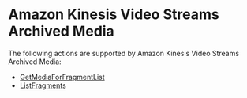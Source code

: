 # Amazon Kinesis Video Streams Archived Media<a name="API_Operations_Amazon_Kinesis_Video_Streams_Archived_Media"></a>

The following actions are supported by Amazon Kinesis Video Streams Archived Media:
+  [GetMediaForFragmentList](API_reader_GetMediaForFragmentList.md) 
+  [ListFragments](API_reader_ListFragments.md) 